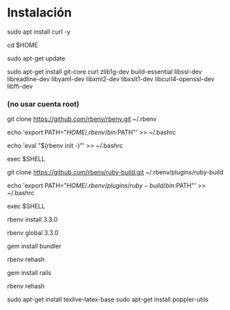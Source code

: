 # Instalación

sudo apt install curl -y 

cd $HOME

sudo apt-get update 

sudo apt-get install git-core curl zlib1g-dev build-essential libssl-dev libreadline-dev libyaml-dev libxml2-dev libxslt1-dev libcurl4-openssl-dev libffi-dev


### (no usar cuenta root)
git clone https://github.com/rbenv/rbenv.git ~/.rbenv

echo 'export PATH="$HOME/.rbenv/bin:$PATH"' >> ~/.bashrc

echo 'eval "$(rbenv init -)"' >> ~/.bashrc

exec $SHELL

git clone https://github.com/rbenv/ruby-build.git ~/.rbenv/plugins/ruby-build

echo 'export PATH="$HOME/.rbenv/plugins/ruby-build/bin:$PATH"' >> ~/.bashrc

exec $SHELL

rbenv install 3.3.0

rbenv global 3.3.0


gem install bundler

rbenv rehash

gem install rails

rbenv rehash


sudo apt-get install texlive-latex-base
sudo apt-get install poppler-utils



